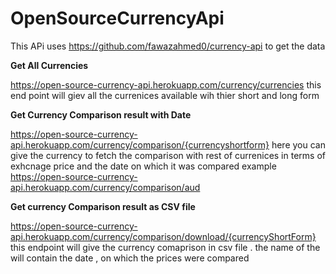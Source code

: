 # OpenSourceCurrencyApi
This APi uses https://github.com/fawazahmed0/currency-api   to get the data 

**Get All Currencies**

https://open-source-currency-api.herokuapp.com/currency/currencies
this end point will giev all the currenices available wih thier short and long form

**Get Currency Comparison result with Date**

https://open-source-currency-api.herokuapp.com/currency/comparison/{currencyshortform}
here you can give the currency to fetch the comparison with rest of currenices in terms of exhcnage price
and the date on which it was compared
example 
https://open-source-currency-api.herokuapp.com/currency/comparison/aud


**Get currency Comparison result as CSV file**

https://open-source-currency-api.herokuapp.com/currency/comparison/download/{currencyShortForm}
this endpoint will give the currency comaprison in csv file .
the name of the will contain the date , on which the prices were compared 
